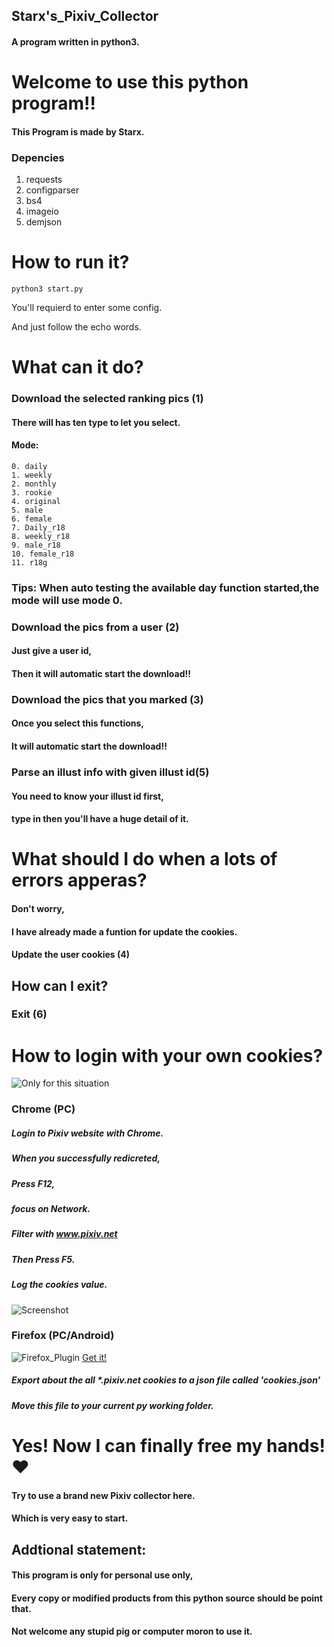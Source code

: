## Starx's_Pixiv_Collector
#### A program written in python3.
# Welcome to use this python program!!
#### This Program is made by Starx.
### Depencies
  1. requests
  2. configparser
  3. bs4
  4. imageio
  5. demjson
# How to run it?
  ```
  python3 start.py
  ```
You'll requierd to enter some config.

And just follow the echo words.
# What can it do?
### Download the selected ranking pics (1)
#### There will has ten type to let you select.
#### Mode:
    0. daily
    1. weekly
    2. monthly
    3. rookie
    4. original
    5. male
    6. female
    7. Daily_r18
    8. weekly_r18
    9. male_r18
    10. female_r18
    11. r18g
#### 
### Tips: When auto testing the available day function started,the mode will use mode 0.
### Download the pics from a user (2)
#### Just give a user id,
#### Then it will automatic start the download!!

### Download the pics that you marked (3)
#### Once you select this functions,
#### It will automatic start the download!!

### Parse an illust info with given illust id(5)
#### You need to know your illust id first,
#### type in then you'll have a huge detail of it.

# What should I do when a lots of errors apperas?
#### Don't worry,
#### I have already made a funtion for update the cookies.
#### Update the user cookies (4)


## How can I exit?
### Exit (6)

# How to login with your own cookies?
![Only for this situation](https://github.com/SuzukiHonoka/Starx_Pixiv_Collector/blob/master/How_to_1_1.png)
### Chrome (PC)
  ##### Login to ***Pixiv*** website with Chrome.
  ##### When you successfully redicreted,
  ##### Press F12,
  ##### focus on Network.
  ##### Filter with ***www.pixiv.net***
  ##### Then Press F5.
  ##### Log the cookies value.
  ![Screenshot](https://github.com/SuzukiHonoka/Starx_Pixiv_Collector/blob/master/How_to_1.png)
  
### Firefox (PC/Android)
  ![Firefox_Plugin](https://github.com/SuzukiHonoka/Starx_Pixiv_Collector/blob/master/How_to_1_2.png)
  [Get it!](https://addons.mozilla.org/en-US/firefox/addon/cookie-quick-manager/)
  ##### Export about the all *.pixiv.net cookies to a json file called 'cookies.json'
  ##### Move this file to your current py working folder.

# Yes! Now I can finally free my hands!❤
#### Try to use a brand new Pixiv collector here.
#### Which is very easy to start.

## Addtional statement:
#### This program is only for personal use only,
#### Every copy or modified products from this python source should be point that.
#### Not welcome any stupid pig or computer moron to use it.
